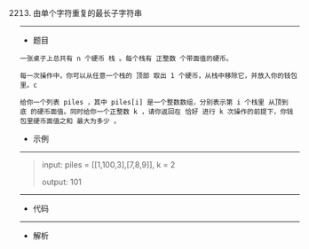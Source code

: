 2213. 由单个字符重复的最长子字符串
----------
 - 题目
>
>
    一张桌子上总共有 n 个硬币 栈 。每个栈有 正整数 个带面值的硬币。

    每一次操作中，你可以从任意一个栈的 顶部 取出 1 个硬币，从栈中移除它，并放入你的钱包里。c

    给你一个列表 piles ，其中 piles[i] 是一个整数数组，分别表示第 i 个栈里 从顶到底 的硬币面值。同时给你一个正整数 k ，请你返回在 恰好 进行 k 次操作的前提下，你钱包里硬币面值之和 最大为多少 。
 - 示例
 ----------
> input: piles = [[1,100,3],[7,8,9]], k = 2
> 
> 
> output: 101
>
 ----------
 - 代码
 >
>
>
  ----------
 - 解析
 >
> 
